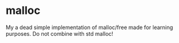 # malloc
My a dead simple implementation of malloc/free made for learning purposes.
Do not combine with std malloc!

